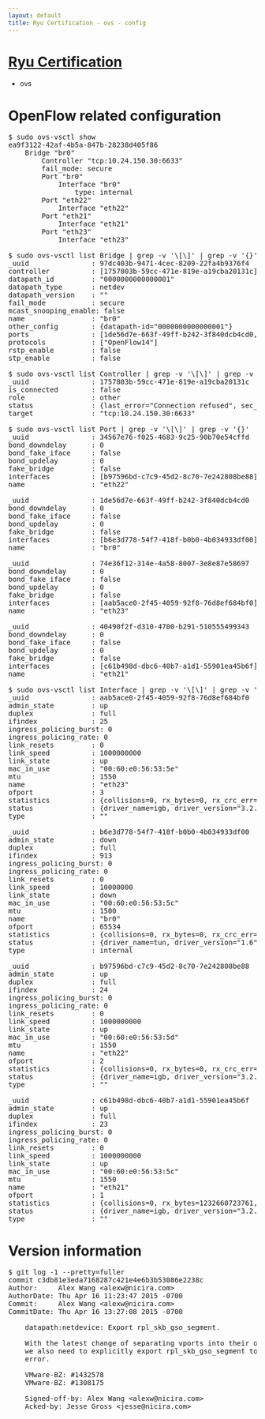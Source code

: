 ```yaml
---
layout: default
title: Ryu Certification - ovs - config
---
```

# [Ryu Certification](http://osrg.github.io/ryu/certification.html)
* ovs 

# OpenFlow related configuration
<pre>
$ sudo ovs-vsctl show
ea9f3122-42af-4b5a-847b-28238d405f86
    Bridge "br0"
        Controller "tcp:10.24.150.30:6633"
        fail_mode: secure
        Port "br0"
            Interface "br0"
                type: internal
        Port "eth22"
            Interface "eth22"
        Port "eth21"
            Interface "eth21"
        Port "eth23"
            Interface "eth23"

$ sudo ovs-vsctl list Bridge | grep -v '\[\]' | grep -v '{}'
_uuid               : 97dc403b-9471-4cec-8209-22fa4b9376f4
controller          : [1757803b-59cc-471e-819e-a19cba20131c]
datapath_id         : "0000000000000001"
datapath_type       : netdev
datapath_version    : "<built-in>"
fail_mode           : secure
mcast_snooping_enable: false
name                : "br0"
other_config        : {datapath-id="0000000000000001"}
ports               : [1de56d7e-663f-49ff-b242-3f840dcb4cd0, 34567e76-f025-4683-9c25-90b70e54cffd, 40490f2f-d310-4700-b291-510555499343, 74e36f12-314e-4a58-8007-3e8e87e58697]
protocols           : ["OpenFlow14"]
rstp_enable         : false
stp_enable          : false

$ sudo ovs-vsctl list Controller | grep -v '\[\]' | grep -v '{}'
_uuid               : 1757803b-59cc-471e-819e-a19cba20131c
is_connected        : false
role                : other
status              : {last_error="Connection refused", sec_since_connect="647", sec_since_disconnect="2", state=BACKOFF}
target              : "tcp:10.24.150.30:6633"

$ sudo ovs-vsctl list Port | grep -v '\[\]' | grep -v '{}'
_uuid               : 34567e76-f025-4683-9c25-90b70e54cffd
bond_downdelay      : 0
bond_fake_iface     : false
bond_updelay        : 0
fake_bridge         : false
interfaces          : [b97596bd-c7c9-45d2-8c70-7e242808be88]
name                : "eth22"

_uuid               : 1de56d7e-663f-49ff-b242-3f840dcb4cd0
bond_downdelay      : 0
bond_fake_iface     : false
bond_updelay        : 0
fake_bridge         : false
interfaces          : [b6e3d778-54f7-418f-b0b0-4b034933df00]
name                : "br0"

_uuid               : 74e36f12-314e-4a58-8007-3e8e87e58697
bond_downdelay      : 0
bond_fake_iface     : false
bond_updelay        : 0
fake_bridge         : false
interfaces          : [aab5ace0-2f45-4059-92f8-76d8ef684bf0]
name                : "eth23"

_uuid               : 40490f2f-d310-4700-b291-510555499343
bond_downdelay      : 0
bond_fake_iface     : false
bond_updelay        : 0
fake_bridge         : false
interfaces          : [c61b498d-dbc6-40b7-a1d1-55901ea45b6f]
name                : "eth21"

$ sudo ovs-vsctl list Interface | grep -v '\[\]' | grep -v '{}'
_uuid               : aab5ace0-2f45-4059-92f8-76d8ef684bf0
admin_state         : up
duplex              : full
ifindex             : 25
ingress_policing_burst: 0
ingress_policing_rate: 0
link_resets         : 0
link_speed          : 1000000000
link_state          : up
mac_in_use          : "00:60:e0:56:53:5e"
mtu                 : 1550
name                : "eth23"
ofport              : 3
statistics          : {collisions=0, rx_bytes=0, rx_crc_err=0, rx_dropped=0, rx_errors=0, rx_frame_err=0, rx_over_err=0, rx_packets=0, tx_bytes=41721805500, tx_dropped=0, tx_errors=0, tx_packets=27814537}
status              : {driver_name=igb, driver_version="3.2.10-k", firmware_version="2.10-9"}
type                : ""

_uuid               : b6e3d778-54f7-418f-b0b0-4b034933df00
admin_state         : down
duplex              : full
ifindex             : 913
ingress_policing_burst: 0
ingress_policing_rate: 0
link_resets         : 0
link_speed          : 10000000
link_state          : down
mac_in_use          : "00:60:e0:56:53:5c"
mtu                 : 1500
name                : "br0"
ofport              : 65534
statistics          : {collisions=0, rx_bytes=0, rx_crc_err=0, rx_dropped=0, rx_errors=0, rx_frame_err=0, rx_over_err=0, rx_packets=0, tx_bytes=0, tx_dropped=0, tx_errors=0, tx_packets=0}
status              : {driver_name=tun, driver_version="1.6", firmware_version="N/A"}
type                : internal

_uuid               : b97596bd-c7c9-45d2-8c70-7e242808be88
admin_state         : up
duplex              : full
ifindex             : 24
ingress_policing_burst: 0
ingress_policing_rate: 0
link_resets         : 0
link_speed          : 1000000000
link_state          : up
mac_in_use          : "00:60:e0:56:53:5d"
mtu                 : 1550
name                : "eth22"
ofport              : 2
statistics          : {collisions=0, rx_bytes=0, rx_crc_err=0, rx_dropped=0, rx_errors=0, rx_frame_err=0, rx_over_err=0, rx_packets=0, tx_bytes=630626756791, tx_dropped=0, tx_errors=0, tx_packets=420584420}
status              : {driver_name=igb, driver_version="3.2.10-k", firmware_version="2.10-9"}
type                : ""

_uuid               : c61b498d-dbc6-40b7-a1d1-55901ea45b6f
admin_state         : up
duplex              : full
ifindex             : 23
ingress_policing_burst: 0
ingress_policing_rate: 0
link_resets         : 0
link_speed          : 1000000000
link_state          : up
mac_in_use          : "00:60:e0:56:53:5c"
mtu                 : 1550
name                : "eth21"
ofport              : 1
statistics          : {collisions=0, rx_bytes=1232660723761, rx_crc_err=0, rx_dropped=0, rx_errors=0, rx_frame_err=0, rx_over_err=0, rx_packets=822151907, tx_bytes=0, tx_dropped=0, tx_errors=0, tx_packets=0}
status              : {driver_name=igb, driver_version="3.2.10-k", firmware_version="2.10-9"}
type                : ""
</pre>

# Version information
<pre>
$ git log -1 --pretty=fuller
commit c3db81e3eda7168287c421e4e6b3b53086e2238c
Author:     Alex Wang &lt;alexw@nicira.com&gt;
AuthorDate: Thu Apr 16 11:23:47 2015 -0700
Commit:     Alex Wang &lt;alexw@nicira.com&gt;
CommitDate: Thu Apr 16 13:27:08 2015 -0700

    datapath:netdevice: Export rpl_skb_gso_segment.
    
    With the latest change of separating vports into their own modules,
    we also need to explicitly export rpl_skb_gso_segment to avoid linker
    error.
    
    VMware-BZ: #1432578
    VMware-BZ: #1308175
    
    Signed-off-by: Alex Wang &lt;alexw@nicira.com&gt;
    Acked-by: Jesse Gross &lt;jesse@nicira.com&gt;
</pre>
